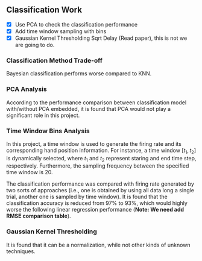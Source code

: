 

## Classification Work

- [x] Use PCA to check the classification performance
- [x] Add time window sampling with bins
- [x] Gaussian Kernel Thresholding Sqrt Delay (Read paper), this is not we are going to do.

### Classification Method Trade-off
Bayesian classification performs worse compared to KNN.

### PCA Analysis
According to the performance comparison between classification model with/without PCA embedded, it is found that PCA 
would not play a significant role in this project.  

### Time Window Bins Analysis
In this project, a time window is used to generate the firing rate and its corresponding hand position information. 
For instance, a time window $[t_1, t_2]$ is dynamically selected, where $t_1$ and $t_2$ represent staring and end 
time step, respectively. Furthermore, the sampling frequency between the specified time window is 20.

The classification performance was compared with firing rate generated by two sorts of approaches (i.e., one is 
obtained by using all data long a single trial, another one is sampled by time window). It is found that the 
classification accuracy is reduced from 97% to 93%, which would highly worse the following linear regression 
performance (**Note: We need add RMSE comparison table**).

### Gaussian Kernel Thresholding 

It is found that it can be a normalization, while not other kinds of unknown techniques.


